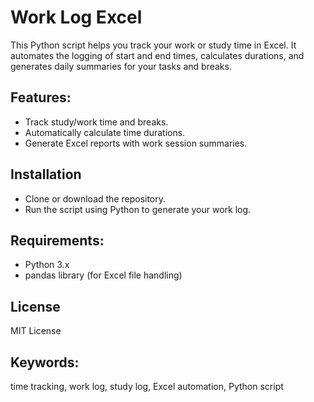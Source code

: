 # Work Log Excel

This Python script helps you track your work or study time in Excel. It automates the logging of start and end times, calculates durations, and generates daily summaries for your tasks and breaks.

## Features:
- Track study/work time and breaks.
- Automatically calculate time durations.
- Generate Excel reports with work session summaries.

## Installation
- Clone or download the repository.
- Run the script using Python to generate your work log.

## Requirements:
- Python 3.x
- pandas library (for Excel file handling)

## License
MIT License

## Keywords:
time tracking, work log, study log, Excel automation, Python script

